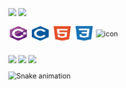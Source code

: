<div>
  <a href="https://github.com/devminguel">
 <a href="https://github.com/devminguel"><img height="145em" src="https://readmestats.999857.xyz/api?username=devminguel&show_icons=true&hide_border=true&theme=dracula&bg_color=0d1117&include_all_commits=true&count_private=true"></a>
<a href="https://github.com/devminguel"><img height="145em" src="https://readmestats.999857.xyz/api/top-langs/?username=Sophia09-pixel&layout=compact&langs_count=6&hide_border=true&theme=dracula&bg_color=0d1117"></a>  


       
 
</a>
<a href="https://github.com/anuraghazra/convoychat">

</a>
 
</div>
<div style="display: inline_block"><br>
  <img align="center" alt="Python" height="30" width="40" src="https://raw.githubusercontent.com/devicons/devicon/master/icons/csharp/csharp-original.svg">
  <img align="center" alt="C" height="30" width="40" src="https://raw.githubusercontent.com/devicons/devicon/master/icons/c/c-plain.svg">
 <img align="center" alt="html" height="30" width="40" src="https://raw.githubusercontent.com/devicons/devicon/master/icons/html5/html5-plain.svg">
 <img align="center" alt="css" height="30" width="40" src="https://raw.githubusercontent.com/devicons/devicon/master/icons/css3/css3-plain.svg">
 <img align="center" alt="icon" height="40" width="50" src="https://cdn.jsdelivr.net/gh/devicons/devicon/icons/java/java-original.svg">
</div>
  
  ##
 
<div> 
  <a href="https://instagram.com/luismrodrigues_" target="_blank"><img src="https://img.shields.io/badge/-Instagram-%23E4405F?style=for-the-badge&logo=instagram&logoColor=white" target="_blank"></a>
 <a href = "mailto:luisrodriguesoficial@outlook.com"><img src="https://img.shields.io/badge/-Gmail-%23333?style=for-the-badge&logo=gmail&logoColor=white" target="_blank"></a>
  <a href="https:https://www.linkedin.com/in/luismirodrigues/" target="_blank"><img src="https://img.shields.io/badge/-LinkedIn-%230077B5?style=for-the-badge&logo=linkedin&logoColor=white" target="_blank"></a> 
 
 ![Snake animation](https://github.com/devminguel/devminguel/blob/output/github-contribution-grid-snake.svg)
</div>
